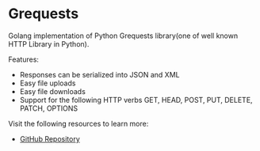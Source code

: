 # Grequests


Golang implementation of Python Grequests library(one of well known HTTP Library in Python). 

Features:
- Responses can be serialized into JSON and XML
- Easy file uploads
- Easy file downloads
- Support for the following HTTP verbs GET, HEAD, POST, PUT, DELETE, PATCH, OPTIONS

Visit the following resources to learn more:

- [GitHub Repository](https://github.com/levigross/grequests)